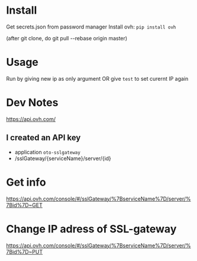 # Install
Get secrets.json from password manager
Install ovh: `pip install ovh`

(after git clone, do git pull --rebase origin master)

# Usage
Run by giving new ip as only argument
OR give `test` to set curernt IP again


# Dev Notes
https://api.ovh.com/

## I created an API key
- application `oto-sslgateway`
- /sslGateway/{serviceName}/server/{id} 

# Get info
https://api.ovh.com/console/#/sslGateway/%7BserviceName%7D/server/%7Bid%7D~GET

# Change IP adress of SSL-gateway
https://api.ovh.com/console/#/sslGateway/%7BserviceName%7D/server/%7Bid%7D~PUT
